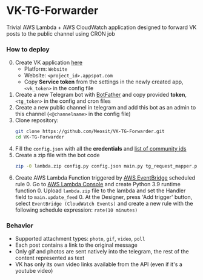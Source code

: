 # VK-TG-Forwarder

Trivial AWS Lambda + AWS CloudWatch application designed to forward VK posts to the public channel using CRON job

### How to deploy

0. Create VK application [here](https://vk.com/editapp?act=create)
    * Platform: `Website`
    * Website: `<project_id>.appspot.com`
    * Copy **Service token** from the settings in the newly created app, `<vk_token>` in the config file
0. Create a new Telegram bot with [BotFather](https://core.telegram.org/bots#6-botfather) and copy provided **token**, `<tg_token>` in the config and cron files
0. Create a new public channel in telegram and add this bot as an admin to this channel (`<@channelname>` in the config file)
0. Clone repository:
   ```bash
   git clone https://github.com/Meosit/VK-TG-Forwarder.git
   cd VK-TG-Forwarder
   ```
0. Fill the `config.json` with all the **credentials** and [list of community ids](http://regvk.com/id/)
0. Create a zip file with the bot code 
   ```bash
   zip -0 lambda.zip config.py config.json main.py tg_request_mapper.py vk_wall_fetcher.py
   ```
0. Create AWS Lambda Function triggered by [AWS EventBridge](https://eu-west-3.console.aws.amazon.com/events/) scheduled rule
   0. Go to [AWS Lambda Console](console.aws.amazon.com/lambda) and create Python 3.9 runtime function
   0. Upload `lambda.zip` file to the lambda and set the Handler field to `main.update_feed` 
   0. At the Designer, press 'Add trigger' button, select `EventBridge (CloudWatch Events)` and create a new rule with the following schedule expression: `rate(10 minutes)`

### Behavior

* Supported attachment types: `photo`, `gif`, `video`, `poll`
* Each post contains a link to the original message
* Only gif and photos are sent natively into the telegram, the rest of the content represented as text
* VK has only its own video links available from the API (even if it's a youtube video)